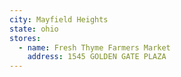 ```yaml
---
city: Mayfield Heights
state: ohio
stores:
  - name: Fresh Thyme Farmers Market
    address: 1545 GOLDEN GATE PLAZA
---
```

